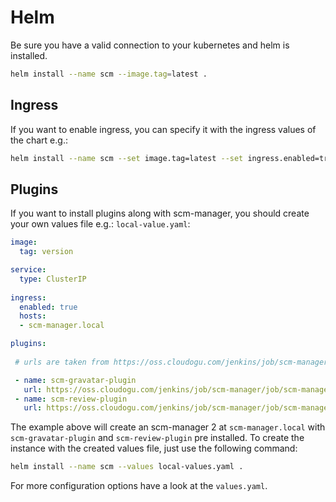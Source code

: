 # Helm

Be sure you have a valid connection to your kubernetes and helm is installed.

```bash
helm install --name scm --image.tag=latest .
```

## Ingress

If you want to enable ingress, you can specify it with the ingress values of the chart e.g.:

```bash
helm install --name scm --set image.tag=latest --set ingress.enabled=true --set ingress.hosts="{scm-manager.local}" .
```

## Plugins

If you want to install plugins along with scm-manager, you should create your own values file e.g.: `local-value.yaml`:

```yaml
image:
  tag: version

service:
  type: ClusterIP
 
ingress:
  enabled: true
  hosts:
  - scm-manager.local

plugins:
 
 # urls are taken from https://oss.cloudogu.com/jenkins/job/scm-manager/job/scm-manager-bitbucket/

 - name: scm-gravatar-plugin
   url: https://oss.cloudogu.com/jenkins/job/scm-manager/job/scm-manager-bitbucket/job/scm-gravatar-plugin/job/2.x/lastSuccessfulBuild/artifact/target/scm-gravatar-plugin-2.0.0-SNAPSHOT.smp
 - name: scm-review-plugin
   url: https://oss.cloudogu.com/jenkins/job/scm-manager/job/scm-manager-bitbucket/job/scm-review-plugin/job/develop/lastSuccessfulBuild/artifact/target/scm-review-plugin-2.0.0-SNAPSHOT.smp
```

The example above will create an scm-manager 2 at `scm-manager.local` with `scm-gravatar-plugin` and `scm-review-plugin` pre installed. To create the instance with the created values file, just use the following command:

```bash
helm install --name scm --values local-values.yaml .
```

For more configuration options have a look at the `values.yaml`.